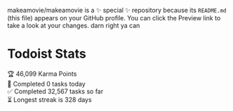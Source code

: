 makeamovie/makeamovie is a ✨ special ✨ repository because its `README.md` (this file) appears on your GitHub profile.
You can click the Preview link to take a look at your changes. darn right ya can

# Todoist Stats

<!-- TODO-IST:START -->
🏆  46,099 Karma Points           
🌸  Completed 0 tasks today           
✅  Completed 32,567 tasks so far           
⏳  Longest streak is 328 days
<!-- TODO-IST:END -->